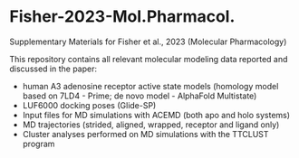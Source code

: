 # Fisher-2023-Mol.Pharmacol.
Supplementary Materials for Fisher et al., 2023 (Molecular Pharmacology)

This repository contains all relevant molecular modeling data reported and discussed in the paper:  
- human A3 adenosine receptor active state models (homology model based on 7LD4 - Prime; de novo model - AlphaFold Multistate)
- LUF6000 docking poses (Glide-SP)
- Input files for MD simulations with ACEMD (both apo and holo systems)
- MD trajectories (strided, aligned, wrapped, receptor and ligand only)
- Cluster analyses performed on MD simulations with the TTCLUST program

